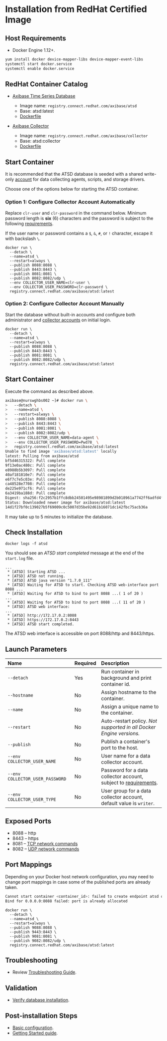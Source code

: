 # Installation from RedHat Certified Image

## Host Requirements

* Docker Engine 1.12+.

```sh
yum install docker device-mapper-libs device-mapper-event-libs
systemctl start docker.service
systemctl enable docker.service
```

## RedHat Container Catalog

* [Axibase Time Series Database](https://access.redhat.com/containers/?tab=overview#/registry.connect.redhat.com/axibase/atsd)
	- Image name: `registry.connect.redhat.com/axibase/atsd`
	- Base: atsd:latest
	- [Dockerfile](https://github.com/axibase/dockers/blob/atsd-rhel7/Dockerfile)


* [Axibase Collector](https://access.redhat.com/containers/?tab=overview#/registry.connect.redhat.com/axibase/collector)
	- Image name: `registry.connect.redhat.com/axibase/collector`
	- Base: atsd:collector
	- [Dockerfile](https://github.com/axibase/docker-axibase-collector/blob/rhel7/Dockerfile)

## Start Container

It is recommended that the ATSD database is seeded with a shared write-only [account](../administration/collector-account.md) for data collecting agents, scripts, and storage drivers.

Choose one of the options below for starting the ATSD container.

### Option 1: Configure Collector Account Automatically

Replace `clr-user` and `clr-password` in the command below. Minimum password length is **six** (6) characters and the password is subject to the following [requirements](../administration/user-authentication.md#password-requirements).

If the user name or password contains a `$`, `&`, `#`, or `!` character, escape it with backslash `\`.

```properties
docker run \
  --detach \
  --name=atsd \
  --restart=always \
  --publish 8088:8088 \
  --publish 8443:8443 \
  --publish 8081:8081 \
  --publish 8082:8082/udp \
  --env COLLECTOR_USER_NAME=clr-user \
  --env COLLECTOR_USER_PASSWORD=clr-password \
  registry.connect.redhat.com/axibase/atsd:latest
```

### Option 2: Configure Collector Account Manually

Start the database without built-in accounts and configure both administrator and [collector accounts](../administration/collector-account.md) on initial login.

```properties
docker run \
  --detach \
  --name=atsd \
  --restart=always \
  --publish 8088:8088 \
  --publish 8443:8443 \
  --publish 8081:8081 \
  --publish 8082:8082/udp \
  registry.connect.redhat.com/axibase/atsd:latest
```

## Start Container

Execute the command as described above.

```sh
axibase@nurswghbs002 ~]# docker run \
>   --detach \
>   --name=atsd \
>   --restart=always \
>   --publish 8088:8088 \
>   --publish 8443:8443 \
>   --publish 8081:8081 \
>   --publish 8082:8082/udp \
>   --env COLLECTOR_USER_NAME=data-agent \
>   --env COLLECTOR_USER_PASSWORD=Pwd78_ \
>   registry.connect.redhat.com/axibase/atsd:latest
Unable to find image 'axibase/atsd:latest' locally
latest: Pulling from axibase/atsd
bf5d46315322: Pull complete
9f13e0ac480c: Pull complete
e8988b5b3097: Pull complete
40af181810e7: Pull complete
e6f7c7e5c03e: Pull complete
ca48528e7708: Pull complete
de225e971cf6: Pull complete
6a3419ba188d: Pull complete
Digest: sha256:f2c2957b1ffc8dbb24501495e98981899d2b018961a7742ff6adfd4f1e176429
Status: Downloaded newer image for axibase/atsd:latest
14d1f27bf0c139027b5f69009c0c5007d35be92d61b16071dc142fbc75acb36a
```

It may take up to 5 minutes to initialize the database.

## Check Installation

```
docker logs -f atsd
```

You should see an _ATSD start completed_ message at the end of the `start.log` file.


```
...
 * [ATSD] Starting ATSD ...
 * [ATSD] ATSD not running.
 * [ATSD] ATSD java version "1.7.0_111"
 * [ATSD] Waiting for ATSD to start. Checking ATSD web-interface port 8088 ...
 * [ATSD] Waiting for ATSD to bind to port 8088 ...( 1 of 20 )
...
 * [ATSD] Waiting for ATSD to bind to port 8088 ...( 11 of 20 )
 * [ATSD] ATSD web interface:
...
 * [ATSD] http://172.17.0.2:8088
 * [ATSD] https://172.17.0.2:8443
 * [ATSD] ATSD start completed.
```

The ATSD web interface is accessible on port 8088/http and 8443/https.

## Launch Parameters

| **Name** | **Required** | **Description** |
|:---|:---|:---|
|`--detach` | Yes | Run container in background and print container id. |
|`--hostname` | No | Assign hostname to the container. |
|`--name` | No | Assign a unique name to the container. |
|`--restart` | No | Auto-restart policy. _Not supported in all Docker Engine versions._ |
|`--publish` | No | Publish a container's port to the host. |
|`--env COLLECTOR_USER_NAME` | No | User name for a data collector account. |
|`--env COLLECTOR_USER_PASSWORD` | No | Password for a data collector account, subject to [requirements](../administration/user-authentication.md#password-requirements).|
|`--env COLLECTOR_USER_TYPE` | No | User group for a data collector account, default value is `writer`.|

## Exposed Ports

* 8088 – http
* 8443 – https
* 8081 – [TCP network commands](../api/network#network-api)
* 8082 – [UDP network commands](../api/network#udp-datagrams)

## Port Mappings

Depending on your Docker host network configuration, you may need to change port mappings in case some of the published ports are already taken.

```sh
Cannot start container <container_id>: failed to create endpoint atsd on network bridge:
Bind for 0.0.0.0:8088 failed: port is already allocated
```

```properties
docker run \
  --detach \
  --name=atsd \
  --restart=always \
  --publish 9088:8088 \
  --publish 9443:8443 \
  --publish 9081:8081 \
  --publish 9082:8082/udp \
  registry.connect.redhat.com/axibase/atsd:latest
```

## Troubleshooting

* Review [Troubleshooting Guide](troubleshooting.md).

## Validation

* [Verify database installation](verifying-installation.md).

## Post-installation Steps

* [Basic configuration](post-installation.md).
* [Getting Started guide](../tutorials/getting-started.md).
